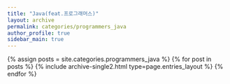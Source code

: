 ```yaml
---
title: "Java(feat.프로그래머스)"
layout: archive
permalink: categories/programmers_java
author_profile: true
sidebar_main: true
---
```



{% assign posts = site.categories.programmers_java %}
{% for post in posts %} {% include archive-single2.html type=page.entries_layout %} {% endfor %}
